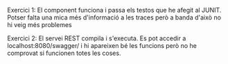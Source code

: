 Exercici 1: El component funciona i passa els testos que he afegit al JUNIT. Potser falta una mica més d'informació a les traces però a banda d'això no hi veig més problemes

Exercici 2: El servei REST compila i s'executa. Es pot accedir a localhost:8080/swagger/ i hi apareixen bé les funcions però no he comprovat si funcionen totes les coses.
